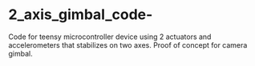 # 2_axis_gimbal_code-
Code for teensy microcontroller device using 2 actuators and accelerometers that stabilizes on two axes. Proof of concept for camera gimbal.
